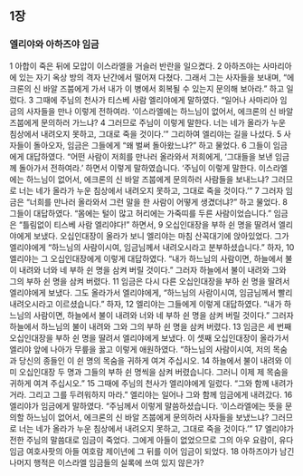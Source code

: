 ## 1장
### 엘리야와 아하즈야 임금
1 아합이 죽은 뒤에 모압이 이스라엘을 거슬러 반란을 일으켰다.
2 아하즈야는 사마리아에 있는 자기 옥상 방의 격자 난간에서 떨어져 다쳤다. 그래서 그는 사자들을 보내며, “에크론의 신 바알 즈붑에게 가서 내가 이 병에서 회복될 수 있는지 문의해 보아라.” 하고 일렀다.
3 그때에 주님의 천사가 티스베 사람 엘리야에게 말하였다. “일어나 사마리아 임금의 사자들을 만나 이렇게 전하여라. ‘이스라엘에는 하느님이 없어서, 에크론의 신 바알 즈붑에게 문의하러 가느냐?
4 그러므로 주님이 이렇게 말한다. 너는 네가 올라가 누운 침상에서 내려오지 못하고, 그대로 죽을 것이다.’” 그리하여 엘리야는 길을 나섰다.
5 사자들이 돌아오자, 임금은 그들에게 “왜 벌써 돌아왔느냐?” 하고 물었다.
6 그들이 임금에게 대답하였다. “어떤 사람이 저희를 만나러 올라와서 저희에게, ‘그대들을 보낸 임금께 돌아가서 전하여라.’ 하면서 이렇게 말하였습니다. ‘주님이 이렇게 말한다. 이스라엘에는 하느님이 없어서, 에크론의 신 바알 즈붑에게 문의하러 사람들을 보내느냐? 그러므로 너는 네가 올라가 누운 침상에서 내려오지 못하고, 그대로 죽을 것이다.’”
7 그러자 임금은 “너희를 만나러 올라와서 그런 말을 한 사람이 어떻게 생겼더냐?” 하고 물었다.
8 그들이 대답하였다. “몸에는 털이 많고 허리에는 가죽띠를 두른 사람이었습니다.” 임금은 “틀림없이 티스베 사람 엘리야다!” 하면서,
9 오십인대장을 부하 쉰 명을 딸려서 엘리야에게 보냈다. 오십인대장이 올라가 보니 엘리야는 마침 산꼭대기에 앉아있었다. 그가 엘리야에게 “하느님의 사람이시여, 임금님께서 내려오시라고 분부하셨습니다.” 하자,
10 엘리야는 그 오십인대장에게 이렇게 대답하였다. “내가 하느님의 사람이면, 하늘에서 불이 내려와 너와 네 부하 쉰 명을 삼켜 버릴 것이다.” 그러자 하늘에서 불이 내려와 그와 그의 부하 쉰 명을 삼켜 버렸다.
11 임금은 다시 다른 오십인대장을 부하 쉰 명을 딸려서 엘리야에게 보냈다. 그도 올라가서 엘리야에게, “하느님의 사람이시여, 임금님께서 빨리 내려오시라고 이르셨습니다.” 하자,
12 엘리야는 그들에게 이렇게 대답하였다. “내가 하느님의 사람이면, 하늘에서 불이 내려와 너와 네 부하 쉰 명을 삼켜 버릴 것이다.” 그러자 하늘에서 하느님의 불이 내려와 그와 그의 부하 쉰 명을 삼켜 버렸다.
13 임금은 세 번째 오십인대장을 부하 쉰 명을 딸려서 엘리야에게 보냈다. 이 셋째 오십인대장이 올라가서 엘리야 앞에 나아가 무릎을 꿇고 이렇게 애원하였다. “하느님의 사람이시여, 저의 목숨과 당신의 종들인 이 쉰 명의 목숨을 귀하게 여겨 주십시오.
14 하늘에서 불이 내려와 이미 오십인대장 두 명과 그들의 부하 쉰 명씩을 삼켜 버렸습니다. 그러니 이제 제 목숨을 귀하게 여겨 주십시오.”
15 그때에 주님의 천사가 엘리야에게 일렀다. “그와 함께 내려가거라. 그리고 그를 두려워하지 마라.” 엘리야는 일어나 그와 함께 임금에게 내려갔다.
16 엘리야가 임금에게 말하였다. “주님께서 이렇게 말씀하셨습니다. ‘이스라엘에는 뜻을 문의할 하느님이 없어서, 에크론의 신 바알 즈붑에게 문의하러 사자들을 보냈느냐? 그러므로 너는 네가 올라가 누운 침상에서 내려오지 못하고, 그대로 죽을 것이다.’”
17 엘리야가 전한 주님의 말씀대로 임금이 죽었다. 그에게 아들이 없었으므로 그의 아우 요람이, 유다 임금 여호사팟의 아들 여호람 제이년에 그 뒤를 이어 임금이 되었다.
18 아하즈야가 남긴 나머지 행적은 이스라엘 임금들의 실록에 쓰여 있지 않은가?
